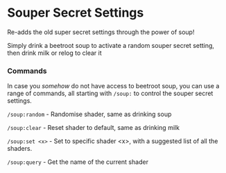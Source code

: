# Souper Secret Settings
Re-adds the old super secret settings through the power of soup!

Simply drink a beetroot soup to activate a random souper secret setting, then drink milk or relog to clear it

### Commands
In case you *somehow* do not have access to beetroot soup, you can use a range of commands, all starting with `/soup:` to control the souper secret settings.

`/soup:random` - Randomise shader, same as drinking soup

`/soup:clear` - Reset shader to default, same as drinking milk

`/soup:set <x>` - Set to specific shader \<x>, with a suggested list of all the shaders.

`/soup:query` - Get the name of the current shader